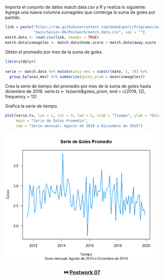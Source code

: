 Importa el conjunto de datos match.data.csv a R y realiza lo siguiente:
Agrega una nueva columna sumagoles que contenga la suma de goles por partido.

```R
link = paste("https://raw.githubusercontent.com/beduExpert/Programacion-R-Santander-2021/",
             "main/Sesion-06/Postwork/match.data.csv", sep = "")
match.data <- read.csv(link, header = TRUE)
match.data$sumagoles <- match.data$home.score + match.data$away.score
```

Obtén el promedio por mes de la suma de goles.

```R
library(dplyr)

serie <- match.data %>% mutate(anio_mes = substr(date, 1, 7)) %>%
  group_by(anio_mes) %>% summarize(goles_prom = mean(sumagoles))
```

Crea la serie de tiempo del promedio por mes de la suma de goles hasta diciembre de 2019.
serie.ts <- ts(serie$goles_prom, end = c(2019, 12), frequency = 12)

Grafica la serie de tiempo.

```R
plot(serie.ts, las = 1, col = 4, lwd = 2, xlab = "Tiempo", ylab = "Goles",
     main = "Serie de Goles Promedio",
     sub = "Serie mensual: Agosto de 2010 a Diciembre de 2019")
```
<p align="center">
  <img src="seriedetiempo.png" />
</p>

<h3 align="center"> ⏭️ <a href="https://github.com/edsatan/Proyecto-R/tree/main/Postwork-07"> Postwork 07</a></h3>
